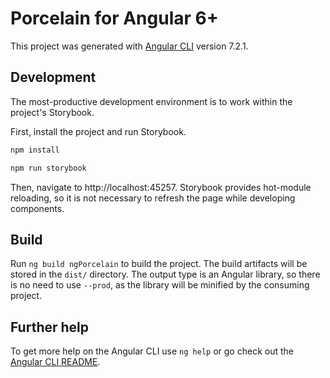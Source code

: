 # Porcelain for Angular 6+

This project was generated with [Angular CLI](https://github.com/angular/angular-cli) version 7.2.1.

## Development

The most-productive development environment is to work within the project's Storybook.

First, install the project and run Storybook.

```bash
npm install

npm run storybook
```

Then, navigate to http://localhost:45257. Storybook provides hot-module reloading, so it is not necessary to refresh the page while developing components.

## Build

Run `ng build ngPorcelain` to build the project. The build artifacts will be stored in the `dist/` directory. The output type is an Angular library, so there is no need to use `--prod`, as the library will be minified by the consuming project.

## Further help

To get more help on the Angular CLI use `ng help` or go check out the [Angular CLI README](https://github.com/angular/angular-cli/blob/master/README.md).
